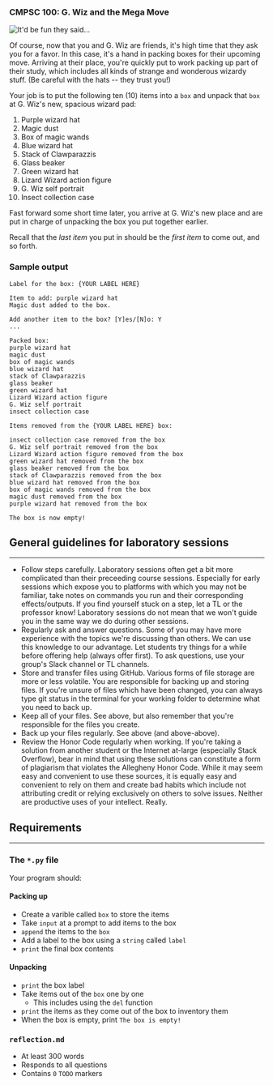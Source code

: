 ### CMPSC 100: G. Wiz and the Mega Move

![It'd be fun they said...](https://cs.allegheny.edu/sites/dluman/cmpsc100/cmpsc-100-mega-move.png)

Of course, now that you and G. Wiz are friends, it's high time that they ask you for a favor. In this case, it's a hand in packing boxes for their upcoming move. Arriving at their place, you're quickly put to work packing up part of their study, which includes all kinds of strange and wonderous wizardy stuff. (Be careful with the hats -- they trust you!)

Your job is to put the following ten (10) items into a `box` and unpack that `box` at G. Wiz's new, spacious wizard pad:

1. Purple wizard hat
2. Magic dust
3. Box of magic wands
4. Blue wizard hat
5. Stack of Clawparazzis
6. Glass beaker
7. Green wizard hat
8. Lizard Wizard action figure
9. G. Wiz self portrait
10. Insect collection case

Fast forward some short time later, you arrive at G. Wiz's new place and are put in charge of unpacking the box you put together earlier. 

Recall that the _last item_ you put in should be the _first item_ to come out, and so forth.

### Sample output

```
Label for the box: {YOUR LABEL HERE}

Item to add: purple wizard hat
Magic dust added to the box.

Add another item to the box? [Y]es/[N]o: Y
...

Packed box:
purple wizard hat
magic dust
box of magic wands
blue wizard hat
stack of Clawparazzis
glass beaker
green wizard hat
Lizard Wizard action figure
G. Wiz self portrait
insect collection case

Items removed from the {YOUR LABEL HERE} box:

insect collection case removed from the box
G. Wiz self portrait removed from the box
Lizard Wizard action figure removed from the box
green wizard hat removed from the box
glass beaker removed from the box
stack of Clawparazzis removed from the box
blue wizard hat removed from the box
box of magic wands removed from the box
magic dust removed from the box
purple wizard hat removed from the box

The box is now empty!
```

## General guidelines for laboratory sessions

---

* Follow steps carefully. Laboratory sessions often get a bit more complicated than their preceeding course sessions. Especially for early sessions which expose you to platforms with which you may not be familiar, take notes on commands you run and their corresponding effects/outputs. If you find yourself stuck on a step, let a TL or the professor know! Laboratory sessions do not mean that we won't guide you in the same way we do during other sessions.
* Regularly ask and answer questions. Some of you may have more experience with the topics we're discussing than others. We can use this knowledge to our advantage. Let students try things for a while before offering help (always offer first). To ask questions, use your group's Slack channel or TL channels.
* Store and transfer files using GitHub. Various forms of file storage are more or less volatile. You are responsible for backing up and storing files. If you're unsure of files which have been changed, you can always type git status in the terminal for your working folder to determine what you need to back up.
* Keep all of your files. See above, but also remember that you're responsible for the files you create.
* Back up your files regularly. See above (and above-above).
* Review the Honor Code regularly when working. If you're taking a solution from another student or the Internet at-large (especially Stack Overflow), bear in mind that using these solutions can constitute a form of plagiarism that violates the Allegheny Honor Code. While it may seem easy and convenient to use these sources, it is equally easy and convenient to rely on them and create bad habits which include not attributing credit or relying exclusively on others to solve issues. Neither are productive uses of your intellect. Really.

## Requirements

---

### The `*.py` file

Your program should:

#### Packing up

* Create a varible called `box` to store the items
* Take `input` at a prompt to add items to the box
* `append` the items to the `box`
* Add a label to the box using a `string` called `label`
* `print` the final box contents

#### Unpacking

* `print` the box label
* Take items out of the `box` one by one
  * This includes using the `del` function
* `print` the items as they come out of the box to inventory them
* When the box is empty, print `The box is empty!`

### `reflection.md`

* At least 300 words
* Responds to all questions
* Contains `0` `TODO` markers